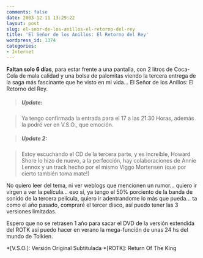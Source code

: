 ```yaml
---
comments: false
date: 2003-12-11 13:29:22
layout: post
slug: el-seor-de-los-anillos-el-retorno-del-rey
title: 'El Señor de los Anillos: El Retorno del Rey'
wordpress_id: 1374
categories:
- Internet
---
```


**Faltan solo 6 días**, para estar frente a una pantalla, con 2 litros de Coca-Cola de mala calidad y una bolsa de palomitas viendo la tercera entrega de la saga más fascinante que he visto en mi vida… El Señor de los Anillos: El Retorno del Rey.





> ##### Update:
> 
>   


> 
> Ya tengo confirmada la entrada para el 17 a las 21:30 Horas, además la podré ver en V.S.O., que emoción.





> ##### Update 2:
> 
>   


> 
> Estoy escuchando el CD de la tercera parte, y es increíble, Howard Shore lo hizo de nuevo, a la perfección, hay colaboraciones de Annie Lennox y un track hecho por el mismo Viggo Mortensen (que por cierto también toma mate!)





No quiero leer del tema, ni ver weblogs que mencionen un rumor… quiero ir virgen a ver la película… eso sí, ya tengo el 50% porciento de la banda de sonido de la tercera película, quiero ir adentrandome lo más que pueda… ta como el año pasado, compraré el tercer disco, así puedo tener las 3 versiones limitadas.





Espero que no se retrasen 1 año para sacar el DVD de la versión extendida  del ROTK así puedo hacer en verano la mega-función de unas 24 hs del mundo de Tolkien.




 
  *[V.S.O.]: Versión Original Subtitulada
  *[ROTK]: Return Of The King
